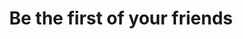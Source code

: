 ---
ee_id: '4282'
site: '1'
type: '5'
title: Be the first of your friends
url: be-the-first-of-your-friends
year: '2015'
venue: Espace Louis Vuitton
state_country: Munich
pitch: "&nbsp;Exhibition in the back of an LV store!"
ps:
imgs: espace-louis-vuitton-munich-2015-04-install-2-database-CK.jpg,espace-louis-vuitton-munich-2015-04-install-1-database-CK.jpg,espace-louis-vuitton-munich-2015-04-install-3-database-CK.jpg,espace-louis-vuitton-munich-2015-04-install-4-database-CK.jpg,espace-louis-vuitton-munich-2015-04-install-6-database-CK.jpg,espace-louis-vuitton-munich-2015-04-install-5-database-CK.jpg,espace-louis-vuitton-munich-2015-04-install-7-database-CK.jpg,espace-louis-vuitton-munich-2015-04-install-8-database-CK.jpg,espace-louis-vuitton-munich-2015-04-install-11-database-CK.jpg,espace-louis-vuitton-munich-2015-04-install-12-database-CK.jpg,espace-louis-vuitton-munich-2015-04-install-13-database-CK.jpg
things: "[4110] [2013-31-diddy-lakes] 2013-31 Diddy Lakes,[4240] [2013-197-since-u-been-gone-music-for-stereos]
  2013-197 Since U Been Gone / Music For Stereos,[4241] [2013-199-the-source-sculpture]
  2013-199 The Source (sculpture),[4265] [2015-053-snowbunny-lakes] 2015-053 Snowbunny
  / Lakes,[4275] [2014-110-dinner-lakes] 2014-110 Dinner / Lakes,[4276] [2015-065-russells-2-lakes]
  2015-065 Russells #2 / Lakes,[4277] [2014-088-going-negative-lakes] 2014-088 Going
  Negative / Lakes,[4278] [2015-064-vomit-lakes] 2015-064 Vomit / Lakes,[4279] [2015-055-photoshop-cs]
  2015-055 Photoshop CS,[4280] [2015-060-two-clintons-four-palms-a-taurus-and-an-aeron]
  2015-060 Two Clintons, Four Palms, a Taurus and an Aeron,[4281] [2015-068-quickoffice]
  2015-068 QuickOffice"
layout: shows
---